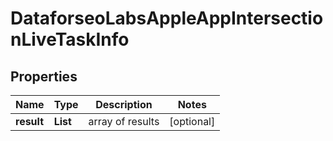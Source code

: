 # DataforseoLabsAppleAppIntersectionLiveTaskInfo


## Properties

| Name | Type | Description | Notes |
|------------ | ------------- | ------------- | -------------|
**result** | **List<DataforseoLabsAppleAppIntersectionLiveResultInfo>** | array of results |[optional]|
